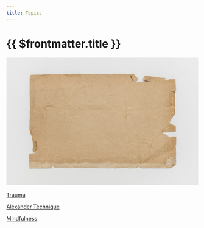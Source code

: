 ```yaml
---
title: Topics
---
```


# {{ $frontmatter.title }}

![an image](./img/paper.jpg)

[Trauma](./topics/trauma)

[Alexander Technique](./topics/alexander-technique)

[Mindfulness](./topics/mindfulness)
